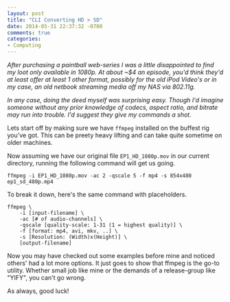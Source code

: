 ```yaml
---
layout: post
title: "CLI Converting HD > SD"
date: 2014-05-31 22:37:32 -0700
comments: true
categories: 
- Computing
---
```


*After purchasing a paintball web-series I was a little disappointed to find my loot only available in 1080p. At about ~$4 an episode, you'd think they'd at least offer at least 1 other format, possibly for the old iPod Video's or in my case, an old netbook streaming media off my NAS via 802.11g.*

*In any case, doing the deed myself was surprising easy. Though I'd imagine someone without any prior knowledge of codecs, aspect ratio, and bitrate may run into trouble. I'd suggest they give my commands a shot.*

Lets start off by making sure we have `ffmpeg` installed on the buffest rig you've got. This can be preety heavy lifting and can take quite sometime on older machines.

Now assuming we have our original file `EP1_HD_1080p.mov` in our current directory, running the following command will get us going.

```
ffmpeg -i EP1_HD_1080p.mov -ac 2 -qscale 5 -f mp4 -s 854x480 ep1_sd_480p.mp4
```

To break it down, here's the same command with placeholders.

```
ffmpeg \
    -i [input-filename] \
    -ac [# of audio-channels] \
    -qscale [quality-scale: 1-31 (1 = highest quality)] \
    -f [format: mp4, avi, mkv, ..] \
    -s [Resolution: (Width)x(Height)] \
    [output-filename]
```

Now you may have checked out some examples before mine and noticed others' had a lot more options. It just goes to show that ffmpeg is the go-to utility. Whether small job like mine or the demands of a release-group like "YIFY", you can't go wrong.

As always, good luck!
